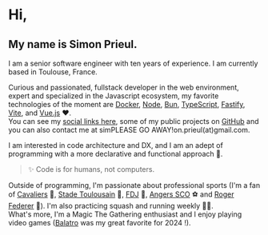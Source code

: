 # Hi,

## My name is Simon Prieul.

I am a senior software engineer with ten years of experience.
I am currently based in Toulouse, France.

Curious and passionated, fullstack developer in the web environment, expert and specialized in the Javascript ecosystem, 
my favorite technologies of the moment are [Docker](https://www.docker.com), [Node](https://nodejs.org), [Bun](https://bun.sh), [TypeScript](https://www.typescriptlang.org), [Fastify](https://fastify.dev), [Vite](https://vitejs.dev), and [Vue.js](https://vuejs.org) ❤️.\
You can see my [social links here](https://links.prieul.fr), some of my public projects on [GitHub](https://github.com/Prieul-Simon) and you can also contact me at <span class="contact">sim<!-- sdfjsdhfkjypcs --><span class="block-spam" aria-hidden="true">PLEASE&nbsp;GO&nbsp;AWAY!</span>on.prieul(a<!-- sdfjsdhfkjypcs -->t)gm<!-- sdfjsdhfkjypcs -->ail.com</span>.

I am interested in code architecture and DX, and I am an adept of programming with a more declarative and functional approach 🚀.
> ✨ Code is for humans, not computers.

Outside of programming, I'm passionate about professional sports (I'm a fan
of [Cavaliers](https://www.nba.com/cavaliers) 🏀, [Stade Toulousain](https://www.stadetoulousain.fr) 🏉, [FDJ](https://www.equipecycliste-groupama-fdj.fr) 🚴, 
[Angers SCO](https://angers-sco.fr) ⚽ and [Roger Federer](https://www.youtube.com/watch?v=B0HbctxYnvU) 🎾). I'm also practicing squash and running weekly 🏃‍♂️.\
What's more, I'm a Magic The Gathering enthusiast and I
enjoy playing video games (<a href="https://www.playbalatro.com" target="_blank">Balatro</a> was my great favorite for 2024&nbsp;!).